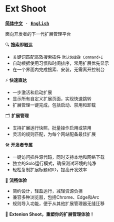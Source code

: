 # Ext Shoot 
<samp>

[**简体中文**](./README_CN.md) · [**English**](./README.md)

</samp>

面向开发者的下一代扩展管理平台


🔍 **搜索即触达**
- 关键词匹配高效搜索插件 `默认快捷键 Command+I`
- 自动根据使用习惯和时间排序，常用扩展优先显示
- 在一个界面内完成搜索、安装，无需离开控制台

⚡️ **快速直达**
- 一步激活和启动扩展
- 显示所有自定义扩展页面，实现快速跳转
- 扩展管理一键完成，包括启动、禁用和卸载

🗂️ **扩展管理**
- 支持扩展运行快照，批量操作启用或禁用
- 灵活的规则匹配，为每个网站配备最佳扩展

🛠️ **开发者专属**
- 一键访问插件源代码，同时支持本地和网络下载
- 独立的Solo运行模式，确保测试环境的纯净
- 轻松复制扩展标题和ID，提高开发效率

🚀 **流畅体验**
- 简约设计，轻盈运行，减轻资源负担
- 兼容多种浏览器，包括Chrome、Edge和Arc
- 规则导入功能，便于从其他扩展管理器无缝迁移

💌 **Extenion Shoot，重塑你的扩展管理体验！**

